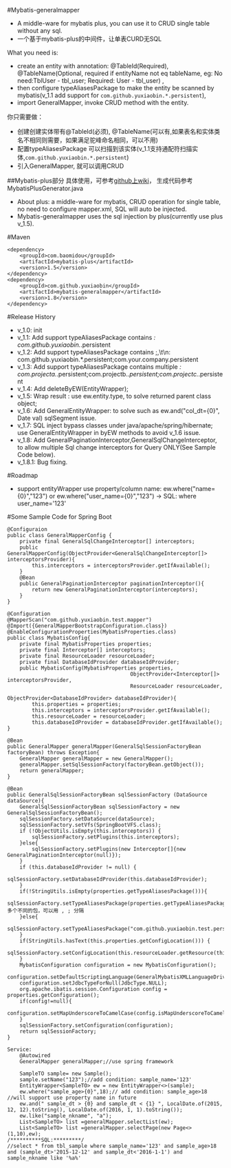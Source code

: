#Mybatis-generalmapper
* A middle-ware for mybatis plus, you can use it to CRUD single table without any sql.
* 一个基于mybatis-plus的中间件，让单表CURD无SQL

What you need is: 
* create an entity with annotation: @TableId(Required), @TableName(Optional, required if entityName not eq tableName, eg: No need:TblUser - tbl\_user; Required: User - tbl\_user) ,
* then configure typeAliasesPackage to make the entity be scanned by mybatis(v_1.1 add support for `com.github.yuxiaobin.*.persistent`),
* import GeneralMapper, invoke CRUD method with the entity.

你只需要做：
* 创建创建实体带有@TableId(必须), @TableName(可以有,如果表名和实体类名不相同则需要，如果满足驼峰命名相同，可以不用)
* 配置typeAliasesPackage 可以扫描到该实体(v_1.1支持通配符扫描实体,`com.github.yuxiaobin.*.persistent`)
* 引入GeneralMapper, 就可以调用CRUD

##Mybatis-plus部分
具体使用，可参考[github上wiki](http://git.oschina.net/juapk/mybatis-plus)， 生成代码参考MybatisPlusGenerator.java
* About plus: a middle-ware for mybatis, CRUD operation for single table, no need to configure mapper.xml, SQL will auto be injected.
* Mybatis-generalmapper uses the sql injection by plus(currently use plus v_1.5).

#Maven
	
	<dependency>
		<groupId>com.baomidou</groupId>
		<artifactId>mybatis-plus</artifactId>
		<version>1.5</version>
	</dependency>
	<dependency>
		<groupId>com.github.yuxiaobin</groupId>
		<artifactId>mybatis-generalmapper</artifactId>
		<version>1.8</version>
	</dependency>

#Release History
* v_1.0: init
* v_1.1: Add support typeAliasesPackage contains *: com.github.yuxiaobin.*.persistent
* v_1.2: Add support typeAliasesPackage contains ;,\t\n: com.github.yuxiaobin.*.persistent;com.your.company.persistent
* v_1.3: Add support typeAliasesPackage contains multiple *: com.projecta.*.persistent;com.projectb.*.persistent;com.projectc.*.persistent
* v_1.4: Add deleteByEW(EntityWrapper);
* v_1.5: Wrap result : use ew.entity.type, to solve returned parent class object;
* v_1.6: Add GeneralEntityWrapper: to solve such as ew.and("col_dt={0}", Date val) sqlSegment issue.
* v_1.7: SQL inject bypass classes under java/apache/spring/hibernate; use GeneralEntityWrapper in byEW methods to avoid v_1.6 issue.
* v_1.8: Add GeneralPaginationInterceptor,GeneralSqlChangeInterceptor, to allow multiple Sql change interceptors for Query ONLY(See Sample Code below).
* v_1.8.1: Bug fixing.

#Roadmap
* support entityWrapper use property/column name: ew.where("name={0}","123") or ew.where("user_name={0}","123") -> SQL: where user_name='123'


#Some Sample Code for Spring Boot
	
	@Configuraion
	public class GeneralMapperConfig {
		private final GeneralSqlChangeInterceptor[] interceptors;
		public GeneralMapperConfig(ObjectProvider<GeneralSqlChangeInterceptor[]> interceptorsProvider){
			this.interceptors = interceptorsProvider.getIfAvailable();
		}
		@Bean
		public GeneralPaginationInterceptor paginationInterceptor(){
			return new GeneralPaginationInterceptor(interceptors);
		}
	}
	
	@Configuration
	@MapperScan("com.github.yuxiaobin.test.mapper")
	@Import({GeneralMapperBootstrapConfiguration.class})
	@EnableConfigurationProperties(MybatisProperties.class)
	public class MybatisConfig{
		private final MybatisProperties properties;
		private final Interceptor[] interceptors;
		private final ResourceLoader resourceLoader;
		private final DatabaseIdProvider databaseIdProvider;
		public MybatisConfig(MybatisProperties properties,
								            ObjectProvider<Interceptor[]> interceptorsProvider,
								            ResourceLoader resourceLoader,
								            ObjectProvider<DatabaseIdProvider> databaseIdProvider){
			this.properties = properties;
			this.interceptors = interceptorsProvider.getIfAvailable();
			this.resourceLoader = resourceLoader;
			this.databaseIdProvider = databaseIdProvider.getIfAvailable();
	}
	
	@Bean
	public GeneralMapper generalMapper(GeneralSqlSessionFactoryBean factoryBean) throws Exception{
		GeneralMapper generalMapper = new GeneralMapper();
		generalMapper.setSqlSessionFactory(factoryBean.getObject());
		return generalMapper;
	}
	
	@Bean
	public GeneralSqlSessionFactoryBean sqlSessionFactory (DataSource dataSource){
		GeneralSqlSessionFactoryBean sqlSessionFactory = new GeneralSqlSessionFactoryBean();
		sqlSessionFactory.setDataSource(dataSource);
		sqlSessionFactory.setVfs(SpringBootVFS.class);
		if (!ObjectUtils.isEmpty(this.interceptors)) {
			sqlSessionFactory.setPlugins(this.interceptors);
		}else{
			sqlSessionFactory.setPlugins(new Interceptor[]{new GeneralPaginationInterceptor(null)});
		}
		if (this.databaseIdProvider != null) {
			sqlSessionFactory.setDatabaseIdProvider(this.databaseIdProvider);
		}
		if(!StringUtils.isEmpty(properties.getTypeAliasesPackage())){
			sqlSessionFactory.setTypeAliasesPackage(properties.getTypeAliasesPackage());//多个不同的包，可以用 , ; 分隔
		}else{
			sqlSessionFactory.setTypeAliasesPackage("com.github.yuxiaobin.test.persistent");
		}
		if(StringUtils.hasText(this.properties.getConfigLocation())) {
			 sqlSessionFactory.setConfigLocation(this.resourceLoader.getResource(this.properties.getConfigLocation()));
		}
		MybatisConfiguration configuration = new MybatisConfiguration();
		configuration.setDefaultScriptingLanguage(GeneralMybatisXMLLanguageDriver.class);
		configuration.setJdbcTypeForNull(JdbcType.NULL);
		org.apache.ibatis.session.Configuration config = properties.getConfiguration();
		if(config!=null){
			configuration.setMapUnderscoreToCamelCase(config.isMapUnderscoreToCamelCase());
		}
		sqlSessionFactory.setConfiguration(configuration);
		return sqlSessionFactory;
	}
	
	Service:
		@Autowired
		GeneralMapper generalMapper;//use spring framework
		
		SampleTO sample= new Sample();
		sample.setName("123");//add condition: sample_name='123'
		EntityWrapper<SampleTO> ew = new EntityWrapper<>(sample);
		ew.where("sample_age>{0}",18);// add condition: sample_age>18 //will support use property name in future
		ew.and(" sample_dt > {0} and sample_dt < {1} ", LocalDate.of(2015, 12, 12).toString(), LocalDate.of(2016, 1, 1).toString());
		ew.like("sample_nkname", "a");
		List<SampleTO> list =generalMapper.selectList(ew);
		List<SampleTO> list =generalMapper.selectPage(new Page<>(1,10),ew);
	/**********SQL:*********/
	//select * from tbl_sample where sample_name='123' and sample_age>18 and (sample_dt>'2015-12-12' and sample_dt<'2016-1-1') and sample_nkname like '%a%'
